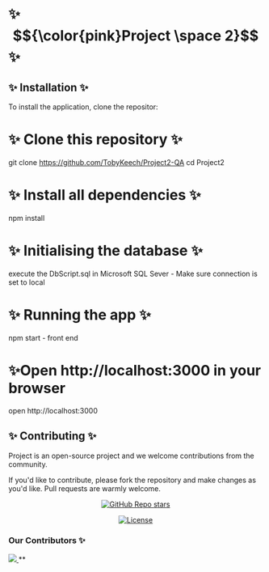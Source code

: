 # ✨ $${\color{pink}Project \space 2}$$  ✨

## ✨ Installation ✨
To install the application, clone the repositor: 

<!-- start: code block --> 
# ✨ Clone this repository ✨ 
git clone https://github.com/TobyKeech/Project2-QA
cd Project2
# ✨ Install all dependencies ✨
npm install 

# ✨ Initialising the database ✨
execute the DbScript.sql in Microsoft SQL Sever - Make sure connection is set to local 

# ✨ Running the app ✨
npm start - front end 

# ✨Open http://localhost:3000 in your browser
open http://localhost:3000
<!-- end:code block -->

## ✨ Contributing ✨

Project is an open-source project and we welcome contributions from the community.

If you'd like to contribute, please fork the repository and make changes as you'd like. Pull requests are warmly welcome.

<div align="center">
  <a href="https://github.com/TobyKeech/Project2-QA/stargazers"><img alt="GitHub Repo stars" src="https://img.shields.io/github/stars/TobyKeech/Project2-QA"></a>
  
  <a href="https://github.com/mfts/TobyKeech/Project2-QA/main/LICENSE"><img alt="License" src="https://img.shields.io/badge/license-AGPLv3-pink"></a>
</div>


### Our Contributors ✨

<a href="https://github.com/TobyKeech/Project2-QA/contributors">
  <img src="https://contrib.rocks/image?repo=TobyKeech/Project2-QA" />
</a>**
